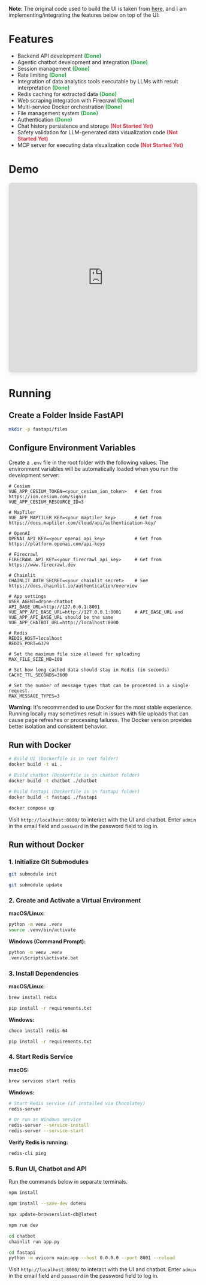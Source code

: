 **Note**: The original code used to build the UI is taken from [here](https://github.com/ArduPilot/UAVLogViewer), and I am implementing/integrating the features below on top of the UI:

# Features

- Backend API development <span style="color: #28a745; font-weight: bold;">**(Done)**</span>
- Agentic chatbot development and integration <span style="color: #28a745; font-weight: bold;">**(Done)**</span>
- Session management <span style="color: #28a745; font-weight: bold;">**(Done)**</span>
- Rate limiting <span style="color: #28a745; font-weight: bold;">**(Done)**</span>
- Integration of data analytics tools executable by LLMs with result interpretation <span style="color: #28a745; font-weight: bold;">**(Done)**</span>
- Redis caching for extracted data <span style="color: #28a745; font-weight: bold;">**(Done)**</span>
- Web scraping integration with Firecrawl <span style="color: #28a745; font-weight: bold;">**(Done)**</span>
- Multi-service Docker orchestration <span style="color: #28a745; font-weight: bold;">**(Done)**</span>
- File management system <span style="color: #28a745; font-weight: bold;">**(Done)**</span>
- Authentication <span style="color: #28a745; font-weight: bold;">**(Done)**</span>
- Chat history persistence and storage <span style="color: #dc3545; font-weight: bold;">**(Not Started Yet)**</span>
- Safety validation for LLM-generated data visualization code <span style="color: #dc3545; font-weight: bold;">**(Not Started Yet)**</span>
- MCP server for executing data visualization code <span style="color: #dc3545; font-weight: bold;">**(Not Started Yet)**</span>

# Demo 

<div style="display: flex; justify-content: flex-start; margin-bottom: 20px;">
<iframe width="1000" height="506" src="https://www.youtube.com/embed/xH6kAIWTbsk?si=sdeVjQmkABcztcv4" title="YouTube video player" frameborder="0" allow="accelerometer; autoplay; clipboard-write; encrypted-media; gyroscope; picture-in-picture; web-share" referrerpolicy="strict-origin-when-cross-origin" allowfullscreen style="max-width: 1000px; border-radius: 8px; box-shadow: 0 4px 12px rgba(0,0,0,0.1);"></iframe>
</div>

# Running  


## Create a Folder Inside FastAPI

```bash
mkdir -p fastapi/files
```

## Configure Environment Variables

Create a `.env` file in the root folder with the following values. The environment variables will be automatically loaded when you run the development server:

```env 
# Cesium 
VUE_APP_CESIUM_TOKEN=<your_cesium_ion_token>   # Get from https://ion.cesium.com/signin
VUE_APP_CESIUM_RESOURCE_ID=3

# MapTiler 
VUE_APP_MAPTILER_KEY=<your_maptiler_key>       # Get from https://docs.maptiler.com/cloud/api/authentication-key/

# OpenAI 
OPENAI_API_KEY=<your_openai_api_key>           # Get from https://platform.openai.com/api-keys

# Firecrawl
FIRECRAWL_API_KEY=<your_firecrawl_api_key>     # Get from https://www.firecrawl.dev

# Chainlit
CHAINLIT_AUTH_SECRET=<your_chainlit_secret>    # See https://docs.chainlit.io/authentication/overview

# App settings
USER_AGENT=drone-chatbot
API_BASE_URL=http://127.0.0.1:8001
VUE_APP_API_BASE_URL=http://127.0.0.1:8001     # API_BASE_URL and VUE_APP_API_BASE_URL should be the same
VUE_APP_CHATBOT_URL=http://localhost:8000

# Redis 
REDIS_HOST=localhost
REDIS_PORT=6379

# Set the maximum file size allowed for uploading
MAX_FILE_SIZE_MB=100

# Set how long cached data should stay in Redis (in seconds)
CACHE_TTL_SECONDS=3600

# Set the number of message types that can be processed in a single request.
MAX_MESSAGE_TYPES=3
```

**Warning**: It's recommended to use Docker for the most stable experience. Running locally may sometimes result in issues with file uploads that can cause page refreshes or processing failures. The Docker version provides better isolation and consistent behavior. 


## Run with Docker 

```bash
# Build UI (Dockerfile is in root folder)
docker build -t ui .
```

```bash
# Build chatbot (Dockerfile is in chatbot folder)
docker build -t chatbot ./chatbot
``` 

```bash 
# Build fastapi (Dockerfile is in fastapi folder)
docker build -t fastapi ./fastapi
```

```bash
docker compose up
```

Visit `http://localhost:8080/` to interact with the UI and chatbot. Enter `admin` in the email field and `password` in the password field to log in.

## Run without Docker

### 1. Initialize Git Submodules

```bash
git submodule init

git submodule update
```

### 2. Create and Activate a Virtual Environment

**macOS/Linux:**
```bash
python -m venv .venv
source .venv/bin/activate
```

**Windows (Command Prompt):**
```bash
python -m venv .venv
.venv\Scripts\activate.bat
```

### 3. Install Dependencies 

**macOS/Linux:**
```bash
brew install redis

pip install -r requirements.txt
```

**Windows:**
```bash
choco install redis-64

pip install -r requirements.txt
```

### 4. Start Redis Service

**macOS:**
```bash
brew services start redis
```

**Windows:**
```bash
# Start Redis service (if installed via Chocolatey)
redis-server

# Or run as Windows service
redis-server --service-install
redis-server --service-start
```

**Verify Redis is running:**
```bash
redis-cli ping
```

### 5. Run UI, Chatbot and API

Run the commands below in separate terminals. 

```bash
npm install

npm install --save-dev dotenv

npx update-browserslist-db@latest

npm run dev
```

```bash
cd chatbot
chainlit run app.py
```

```bash
cd fastapi
python -m uvicorn main:app --host 0.0.0.0 --port 8001 --reload
```

Visit `http://localhost:8080/` to interact with the UI and chatbot. Enter `admin` in the email field and `password` in the password field to log in.


